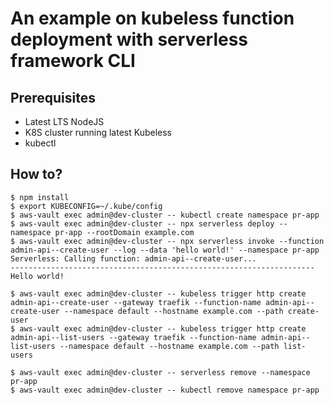 # An example on kubeless function deployment with serverless framework CLI

## Prerequisites

* Latest LTS NodeJS
* K8S cluster running latest Kubeless
* kubectl

## How to?
```console
$ npm install
$ export KUBECONFIG=~/.kube/config
$ aws-vault exec admin@dev-cluster -- kubectl create namespace pr-app
$ aws-vault exec admin@dev-cluster -- npx serverless deploy --namespace pr-app --rootDomain example.com
$ aws-vault exec admin@dev-cluster -- npx serverless invoke --function admin-api--create-user --log --data 'hello world!' --namespace pr-app
Serverless: Calling function: admin-api--create-user...
--------------------------------------------------------------------
Hello world!

$ aws-vault exec admin@dev-cluster -- kubeless trigger http create admin-api--create-user --gateway traefik --function-name admin-api--create-user --namespace default --hostname example.com --path create-user
$ aws-vault exec admin@dev-cluster -- kubeless trigger http create admin-api--list-users --gateway traefik --function-name admin-api--list-users --namespace default --hostname example.com --path list-users

$ aws-vault exec admin@dev-cluster -- serverless remove --namespace pr-app
$ aws-vault exec admin@dev-cluster -- kubectl remove namespace pr-app
```
